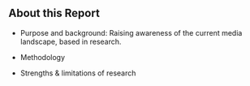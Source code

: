 ## About this Report

-   Purpose and background: Raising awareness of the current media landscape, based in research.

-   Methodology

-   Strengths & limitations of research
